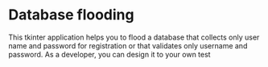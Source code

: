 # Database flooding
This tkinter application helps you to flood a database that collects only user name and password for registration or that validates only username and password. As a developer, you can design it to your own test
